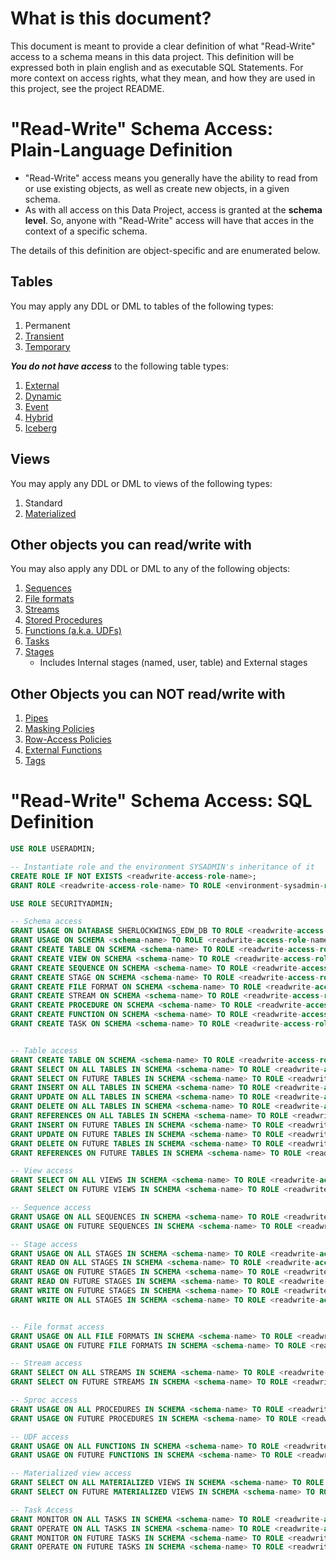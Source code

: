 # What is this document? 

This document is meant to provide a clear definition of what "Read-Write" access to a schema means in this data project. This definition will be expressed both in plain english and as executable SQL Statements. For more context on access rights, what they mean, and how they are used in this project, see the project README.

# "Read-Write" Schema Access: Plain-Language Definition

- "Read-Write" access means you generally have the ability to read from or use existing objects, as well as create new objects, in a given schema.
- As with all access on this Data Project, access is granted at the **schema level**. So, anyone with "Read-Write" access will have that acces in the context of a specific schema.

The details of this definition are object-specific and are enumerated below.


## Tables

You may apply any DDL or DML to tables of the following types:
1. Permanent
2. [Transient](https://docs.snowflake.com/en/user-guide/tables-temp-transient)
3. [Temporary](https://docs.snowflake.com/en/user-guide/tables-temp-transient)

***You do not have access*** to the following table types:
1. [External](https://docs.snowflake.com/en/user-guide/tables-external-intro)
2. [Dynamic](https://docs.snowflake.com/en/user-guide/dynamic-tables-intro)
3. [Event](https://docs.snowflake.com/en/developer-guide/logging-tracing/event-table-setting-up)
4. [Hybrid](https://docs.snowflake.com/en/user-guide/tables-hybrid)
5. [Iceberg](https://docs.snowflake.com/en/user-guide/tables-iceberg)


## Views

You may apply any DDL or DML to views of the following types:
1. Standard
2. [Materialized](https://docs.snowflake.com/en/user-guide/views-materialized)


## Other objects you can read/write with

You may also apply any DDL or DML to any of the following objects:
1. [Sequences](https://docs.snowflake.com/en/user-guide/querying-sequences)
2. [File formats](https://docs.snowflake.com/en/sql-reference/sql/create-file-format)
3. [Streams](https://docs.snowflake.com/en/user-guide/streams-intro)
4. [Stored Procedures](https://docs.snowflake.com/en/developer-guide/stored-procedure/stored-procedures-usage)
5. [Functions (a.k.a. UDFs)](https://docs.snowflake.com/en/developer-guide/udf/udf-overview)
6. [Tasks](https://docs.snowflake.com/en/user-guide/tasks-intro)
7. [Stages](https://docs.snowflake.com/en/sql-reference/sql/create-stage)
    - Includes Internal stages (named, user, table) and External stages 


## Other Objects you can NOT read/write with
1. [Pipes](https://docs.snowflake.com/en/user-guide/data-load-snowpipe-intro)
2. [Masking Policies](https://docs.snowflake.com/user-guide/security-column-ddm-intro)
3. [Row-Access Policies](https://docs.snowflake.com/en/user-guide/security-row-intro)
4. [External Functions](https://docs.snowflake.com/en/sql-reference/external-functions-introduction)
5. [Tags](https://docs.snowflake.com/en/user-guide/object-tagging)


# "Read-Write" Schema Access: SQL Definition

```sql
USE ROLE USERADMIN;

-- Instantiate role and the environment SYSADMIN's inheritance of it
CREATE ROLE IF NOT EXISTS <readwrite-access-role-name>;
GRANT ROLE <readwrite-access-role-name> TO ROLE <environment-sysadmin-role-name>;

USE ROLE SECURITYADMIN;

-- Schema access
GRANT USAGE ON DATABASE SHERLOCKWINGS_EDW_DB TO ROLE <readwrite-access-role-name>;
GRANT USAGE ON SCHEMA <schema-name> TO ROLE <readwrite-access-role-name>;
GRANT CREATE TABLE ON SCHEMA <schema-name> TO ROLE <readwrite-access-role-name>;
GRANT CREATE VIEW ON SCHEMA <schema-name> TO ROLE <readwrite-access-role-name>;
GRANT CREATE SEQUENCE ON SCHEMA <schema-name> TO ROLE <readwrite-access-role-name>;
GRANT CREATE STAGE ON SCHEMA <schema-name> TO ROLE <readwrite-access-role-name>;
GRANT CREATE FILE FORMAT ON SCHEMA <schema-name> TO ROLE <readwrite-access-role-name>;
GRANT CREATE STREAM ON SCHEMA <schema-name> TO ROLE <readwrite-access-role-name>;
GRANT CREATE PROCEDURE ON SCHEMA <schema-name> TO ROLE <readwrite-access-role-name>;
GRANT CREATE FUNCTION ON SCHEMA <schema-name> TO ROLE <readwrite-access-role-name>;
GRANT CREATE TASK ON SCHEMA <schema-name> TO ROLE <readwrite-access-role-name>;


-- Table access
GRANT CREATE TABLE ON SCHEMA <schema-name> TO ROLE <readwrite-access-role-name>;
GRANT SELECT ON ALL TABLES IN SCHEMA <schema-name> TO ROLE <readwrite-access-role-name>;
GRANT SELECT ON FUTURE TABLES IN SCHEMA <schema-name> TO ROLE <readwrite-access-role-name>;
GRANT INSERT ON ALL TABLES IN SCHEMA <schema-name> TO ROLE <readwrite-access-role-name>;
GRANT UPDATE ON ALL TABLES IN SCHEMA <schema-name> TO ROLE <readwrite-access-role-name>;
GRANT DELETE ON ALL TABLES IN SCHEMA <schema-name> TO ROLE <readwrite-access-role-name>;
GRANT REFERENCES ON ALL TABLES IN SCHEMA <schema-name> TO ROLE <readwrite-access-role-name>;
GRANT INSERT ON FUTURE TABLES IN SCHEMA <schema-name> TO ROLE <readwrite-access-role-name>;
GRANT UPDATE ON FUTURE TABLES IN SCHEMA <schema-name> TO ROLE <readwrite-access-role-name>;
GRANT DELETE ON FUTURE TABLES IN SCHEMA <schema-name> TO ROLE <readwrite-access-role-name>;
GRANT REFERENCES ON FUTURE TABLES IN SCHEMA <schema-name> TO ROLE <readwrite-access-role-name>;

-- View access
GRANT SELECT ON ALL VIEWS IN SCHEMA <schema-name> TO ROLE <readwrite-access-role-name>;
GRANT SELECT ON FUTURE VIEWS IN SCHEMA <schema-name> TO ROLE <readwrite-access-role-name>;

-- Sequence access
GRANT USAGE ON ALL SEQUENCES IN SCHEMA <schema-name> TO ROLE <readwrite-access-role-name>;
GRANT USAGE ON FUTURE SEQUENCES IN SCHEMA <schema-name> TO ROLE <readwrite-access-role-name>;

-- Stage access
GRANT USAGE ON ALL STAGES IN SCHEMA <schema-name> TO ROLE <readwrite-access-role-name>;
GRANT READ ON ALL STAGES IN SCHEMA <schema-name> TO ROLE <readwrite-access-role-name>;
GRANT USAGE ON FUTURE STAGES IN SCHEMA <schema-name> TO ROLE <readwrite-access-role-name>;
GRANT READ ON FUTURE STAGES IN SCHEMA <schema-name> TO ROLE <readwrite-access-role-name>;
GRANT WRITE ON FUTURE STAGES IN SCHEMA <schema-name> TO ROLE <readwrite-access-role-name>;
GRANT WRITE ON ALL STAGES IN SCHEMA <schema-name> TO ROLE <readwrite-access-role-name>;


-- File format access
GRANT USAGE ON ALL FILE FORMATS IN SCHEMA <schema-name> TO ROLE <readwrite-access-role-name>;
GRANT USAGE ON FUTURE FILE FORMATS IN SCHEMA <schema-name> TO ROLE <readwrite-access-role-name>;

-- Stream access
GRANT SELECT ON ALL STREAMS IN SCHEMA <schema-name> TO ROLE <readwrite-access-role-name>;
GRANT SELECT ON FUTURE STREAMS IN SCHEMA <schema-name> TO ROLE <readwrite-access-role-name>;

-- Sproc access
GRANT USAGE ON ALL PROCEDURES IN SCHEMA <schema-name> TO ROLE <readwrite-access-role-name>;
GRANT USAGE ON FUTURE PROCEDURES IN SCHEMA <schema-name> TO ROLE <readwrite-access-role-name>;

-- UDF access
GRANT USAGE ON ALL FUNCTIONS IN SCHEMA <schema-name> TO ROLE <readwrite-access-role-name>;
GRANT USAGE ON FUTURE FUNCTIONS IN SCHEMA <schema-name> TO ROLE <readwrite-access-role-name>;

-- Materialized view access
GRANT SELECT ON ALL MATERIALIZED VIEWS IN SCHEMA <schema-name> TO ROLE <readwrite-access-role-name>;
GRANT SELECT ON FUTURE MATERIALIZED VIEWS IN SCHEMA <schema-name> TO ROLE <readwrite-access-role-name>;

-- Task Access
GRANT MONITOR ON ALL TASKS IN SCHEMA <schema-name> TO ROLE <readwrite-access-role-name>;
GRANT OPERATE ON ALL TASKS IN SCHEMA <schema-name> TO ROLE <readwrite-access-role-name>;
GRANT MONITOR ON FUTURE TASKS IN SCHEMA <schema-name> TO ROLE <readwrite-access-role-name>;
GRANT OPERATE ON FUTURE TASKS IN SCHEMA <schema-name> TO ROLE <readwrite-access-role-name>;
```
